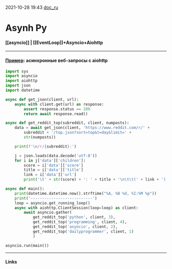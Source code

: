 2021-10-28 19:43
[doc_ru](https://docs-python.ru/tutorial/sintaksis-async-await-python/)
# Asynh Py
#### [[asyncio]] | [[EventLoop]]+Asyncio+Aiohttp
----------------------------
#### [Пример](https://webdevblog.ru/obzor-async-io-v-python-3-7/): асинхронные веб-запросы с aiohttp
```py
import sys  
import asyncio  
import aiohttp  
import json  
import datetime

async def get_json(client, url):  
    async with client.get(url) as response:
        assert response.status == 200
        return await response.read()

async def get_reddit_top(subreddit, client, numposts):  
    data = await get_json(client, 'https://www.reddit.com/r/' + 
        subreddit + '/top.json?sort=top&t=day&limit=' +
        str(numposts))

    print(f'\n/r/{subreddit}:')

    j = json.loads(data.decode('utf-8'))
    for i in j['data']['children']:
        score = i['data']['score']
        title = i['data']['title']
        link = i['data']['url']
        print('\t' + str(score) + ': ' + title + '\n\t\t(' + link + ')')

async def main():  
    print(datetime.datetime.now().strftime("%A, %B %d, %I:%M %p"))
    print('---------------------------')
    loop = asyncio.get_running_loop()  
    async with aiohttp.ClientSession(loop=loop) as client:
        await asyncio.gather(
            get_reddit_top('python', client, 3),
            get_reddit_top('programming', client, 4),
            get_reddit_top('asyncio', client, 2),
            get_reddit_top('dailyprogrammer', client, 1)
            )

asyncio.run(main())

```
_____________
#### Links